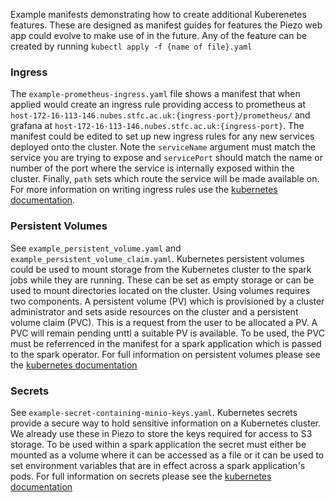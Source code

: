 Example manifests demonstrating how to create additional Kuberenetes features. These are designed as manifest guides for features the Piezo web app could evolve to make use of in the future. Any of the feature can be created by running `kubectl apply -f {name of file}.yaml`

### Ingress

The `example-prometheus-ingress.yaml` file shows a manifest that when applied would create an ingress rule providing access to prometheus at `host-172-16-113-146.nubes.stfc.ac.uk:{ingress-port}/prometheus/` and grafana at `host-172-16-113-146.nubes.stfc.ac.uk:{ingress-port}`. The manifest could be edited to set up new ingress rules for any new services deployed onto the cluster. Note the `serviceName` argument must match the service you are trying to expose and `servicePort` should match the name or number of the port where the service is internally exposed within the cluster. Finally, `path` sets which route the service will be made available on. For more information on writing ingress rules use the [kubernetes documentation](https://kubernetes.io/docs/concepts/services-networking/ingress/).


### Persistent Volumes

See `example_persistent_volume.yaml` and `example_persistent_volume_claim.yaml`. Kubernetes persistent volumes could be used to mount storage from the Kubernetes cluster to the spark jobs while they are running. These can be set as empty storage or can be used to mount directories located on the cluster. Using volumes requires two components. A persistent volume (PV) which is provisioned by a cluster administrator and sets aside resources on the cluster and a persistent volume claim (PVC). This is a request from the user to be allocated a PV. A PVC will remain pending unttl a suitable PV is available. To be used, the PVC must be referrenced in the manifest for a spark application which is passed to the spark operator. For full information on persistent volumes please see the [kubernetes documentation](https://kubernetes.io/docs/concepts/storage/persistent-volumes/)

### Secrets

See `example-secret-containing-minio-keys.yaml`. Kubernetes secrets provide a secure way to hold sensitive information on a Kubernetes cluster. We already use these in Piezo to store the keys required for access to S3 storage. To be used within a spark application the secret must either be mounted as a volume where it can be accessed as a file or it can be used to set environment variables that are in effect across a spark application's pods. For full information on secrets please see the [kubernetes documentation](https://kubernetes.io/docs/concepts/configuration/secret/)
